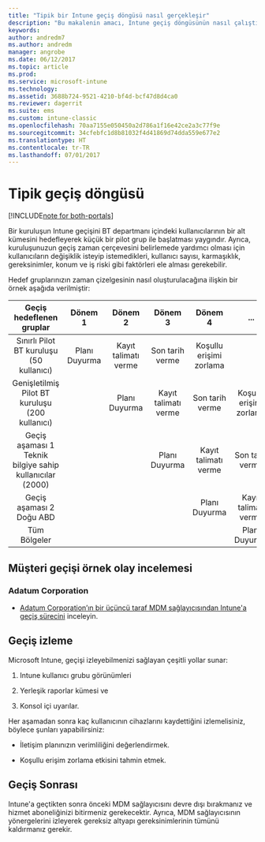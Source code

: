 ```yaml
---
title: "Tipik bir Intune geçiş döngüsü nasıl gerçekleşir"
description: "Bu makalenin amacı, Intune geçiş döngüsünün nasıl çalıştığını açıklamak ve müşterinin geçiş döngülerini nasıl ele aldığına ilişkin örnekler vermektir."
keywords: 
author: andredm7
ms.author: andredm
manager: angrobe
ms.date: 06/12/2017
ms.topic: article
ms.prod: 
ms.service: microsoft-intune
ms.technology: 
ms.assetid: 3688b724-9521-4210-bf4d-bcf47d8d4ca0
ms.reviewer: dagerrit
ms.suite: ems
ms.custom: intune-classic
ms.openlocfilehash: 70aa7155e050450a2d786a1f16e42ce2a3c77f9e
ms.sourcegitcommit: 34cfebfc1d8b81032f4d41869d74dda559e677e2
ms.translationtype: HT
ms.contentlocale: tr-TR
ms.lasthandoff: 07/01/2017
---
```

# <a name="typical-migration-cycle"></a>Tipik geçiş döngüsü

[!INCLUDE[note for both-portals](./includes/note-for-both-portals.md)]

Bir kuruluşun Intune geçişini BT departmanı içindeki kullanıcılarının bir alt kümesini hedefleyerek küçük bir pilot grup ile başlatması yaygındır. Ayrıca, kuruluşunuzun geçiş zaman çerçevesini belirlemede yardımcı olması için kullanıcıların değişiklik isteyip istemedikleri, kullanıcı sayısı, karmaşıklık, gereksinimler, konum ve iş riski gibi faktörleri ele alması gerekebilir.

Hedef gruplarınızın zaman çizelgesinin nasıl oluşturulacağına ilişkin bir örnek aşağıda verilmiştir:

  | **Geçiş hedeflenen gruplar** | **Dönem 1** | **Dönem 2** | **Dönem 3** | **Dönem 4** | **...**
|:---:|:---:|:---:|:---:|:---:|:---:|
| Sınırlı Pilot BT kuruluşu (50 kullanıcı) | Planı Duyurma | Kayıt talimatı verme | Son tarih verme | Koşullu erişimi zorlama |  |                                                        
| Genişletilmiş Pilot BT kuruluşu (200 kullanıcı) |  | Planı Duyurma | Kayıt talimatı verme | Son tarih verme | Koşullu erişimi zorlama | 
| Geçiş aşaması 1 Teknik bilgiye sahip kullanıcılar (2000) |  |  | Planı Duyurma | Kayıt talimatı verme | Son tarih verme | 
| Geçiş aşaması 2 Doğu ABD |  |  |  | Planı Duyurma | Kayıt talimatı verme | 
| Tüm Bölgeler |  |  |  |  | Planı Duyurma | 

## <a name="customer-migration-case-study"></a>Müşteri geçişi örnek olay incelemesi

### <a name="adatum-corporation"></a>Adatum Corporation

- [Adatum Corporation’ın bir üçüncü taraf MDM sağlayıcısından Intune'a geçiş sürecini](https://gallery.technet.microsoft.com/Intune-migration-guide-893a95e3?redir=0) inceleyin.

## <a name="monitoring-migration"></a>Geçiş izleme

Microsoft Intune, geçişi izleyebilmenizi sağlayan çeşitli yollar sunar:

1.  Intune kullanıcı grubu görünümleri

2.  Yerleşik raporlar kümesi ve

3.  Konsol içi uyarılar.

Her aşamadan sonra kaç kullanıcının cihazlarını kaydettiğini izlemelisiniz, böylece şunları yapabilirsiniz:

-   İletişim planınızın verimliliğini değerlendirmek.

-   Koşullu erişim zorlama etkisini tahmin etmek.


## <a name="post-migration"></a>Geçiş Sonrası

Intune'a geçtikten sonra önceki MDM sağlayıcısını devre dışı bırakmanız ve hizmet aboneliğinizi bitirmeniz gerekecektir. Ayrıca, MDM sağlayıcısının yönergelerini izleyerek gereksiz altyapı gereksinimlerinin tümünü kaldırmanız gerekir.
